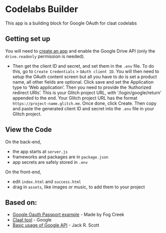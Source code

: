 Codelabs Builder
========================

This app is a building block for Google OAuth for claat codelabs

## Getting set up
You will need to [create an app](https://console.developers.google.com/apis/dashboard) and enable the Google Drive API (only the `drive.readonly` permission is needed). 
- Then get the client ID and secret, and set them in the `.env` file. To do this, go to `Create Credentials` > `OAuth client ID`. You will then need to setup the OAuth content screen but all you have to do is set a product name, all other fields are optional. Click save and set the Application type to ‘Web application’. Then you need to provide the ‘Authorized redirect URIs’. This is your Glitch project URL, with '/login/google/return' appended to the end. Your Glitch project URL has the format `https://project-name.glitch.me`. Once done, click Create. Then copy and paste the generated client ID and secret into the `.env` file in your Glitch project.

## View the Code
On the back-end,
- the app starts at `server.js`
- frameworks and packages are in `package.json`
- app secrets are safely stored in `.env`

On the front-end,
- edit `index.html` and `success.html`
- drag in `assets`, like images or music, to add them to your project

## Based on:

* [Google Oauth Passport example](https://glitch.com/~google-passport-oauth) - Made by Fog Creek
* [Claat tool](https://github.com/googlecodelabs/tools/blob/master/site/tasks/helpers/claat.js) - Google
* [Basic usage of Google API](https://medium.com/@jackrobertscott/how-to-use-google-auth-api-with-node-js-888304f7e3a0) - Jack R. Scott